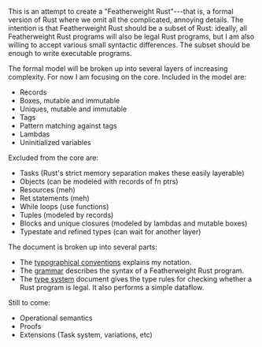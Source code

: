 This is an attempt to create a "Featherweight Rust"---that is, a
formal version of Rust where we omit all the complicated, annoying
details.  The intention is that Featherweight Rust should be a subset
of Rust: ideally, all Featherweight Rust programs will also be legal
Rust programs, but I am also willing to accept various small syntactic
differences. The subset should be enough to write executable programs.

The formal model will be broken up into several layers of increasing
complexity.  For now I am focusing on the core.  Included in the model are:

- Records
- Boxes, mutable and immutable
- Uniques, mutable and immutable
- Tags
- Pattern matching against tags
- Lambdas
- Uninitialized variables

Excluded from the core are:

- Tasks (Rust's strict memory separation makes these easily layerable)
- Objects (can be modeled with records of fn ptrs)
- Resources (meh)
- Ret statements (meh)
- While loops (use functions)
- Tuples (modeled by records)
- Blocks and unique closures (modeled by lambdas and mutable boxes)
- Typestate and refined types (can wait for another layer)

The document is broken up into several parts:

- The [typographical conventions][tc] explains my notation.
- The [grammar][gr] describes the
  syntax of a Featherweight Rust program.
- The [type system][ts] document gives the type rules for checking
  whether a Rust program is legal. It also performs a simple dataflow.

Still to come:

- Operational semantics
- Proofs
- Extensions (Task system, variations, etc)

[tc]: rust-formal/blog/master/core/notation.md
[gr]: rust-formal/blob/master/core/grammar.md
[ts]: rust-formal/blob/master/core/typesys.md
